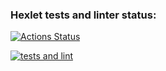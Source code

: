 ### Hexlet tests and linter status:

[![Actions Status](https://github.com/IVANn84/frontend-project-46/workflows/hexlet-check/badge.svg)](https://github.com/IVANn84/frontend-project-46/actions)

[![tests and lint](https://github.com/IVANn84/frontend-project-46/actions/workflows/tests%20and%20lint.yml/badge.svg)](https://github.com/IVANn84/frontend-project-46/actions/workflows/tests%20and%20lint.yml)
